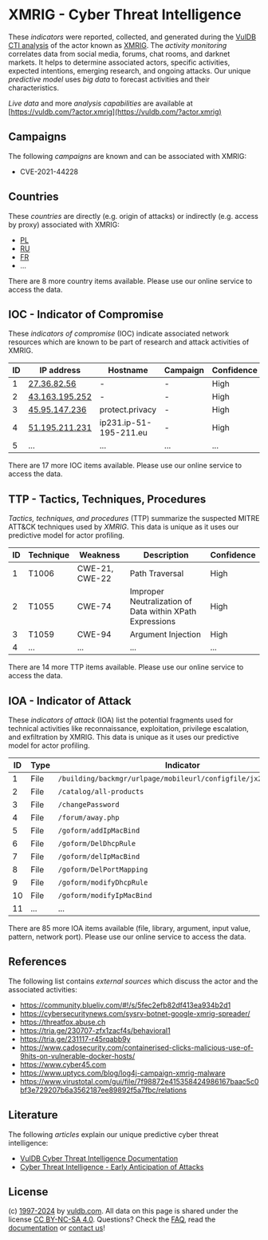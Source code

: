 # XMRIG - Cyber Threat Intelligence

These _indicators_ were reported, collected, and generated during the [VulDB CTI analysis](https://vuldb.com/?kb.cti) of the actor known as [XMRIG](https://vuldb.com/?actor.xmrig). The _activity monitoring_ correlates data from social media, forums, chat rooms, and darknet markets. It helps to determine associated actors, specific activities, expected intentions, emerging research, and ongoing attacks. Our unique _predictive model_ uses _big data_ to forecast activities and their characteristics.

_Live data_ and more _analysis capabilities_ are available at [https://vuldb.com/?actor.xmrig](https://vuldb.com/?actor.xmrig)

## Campaigns

The following _campaigns_ are known and can be associated with XMRIG:

* CVE-2021-44228

## Countries

These _countries_ are directly (e.g. origin of attacks) or indirectly (e.g. access by proxy) associated with XMRIG:

* [PL](https://vuldb.com/?country.pl)
* [RU](https://vuldb.com/?country.ru)
* [FR](https://vuldb.com/?country.fr)
* ...

There are 8 more country items available. Please use our online service to access the data.

## IOC - Indicator of Compromise

These _indicators of compromise_ (IOC) indicate associated network resources which are known to be part of research and attack activities of XMRIG.

ID | IP address | Hostname | Campaign | Confidence
-- | ---------- | -------- | -------- | ----------
1 | [27.36.82.56](https://vuldb.com/?ip.27.36.82.56) | - | - | High
2 | [43.163.195.252](https://vuldb.com/?ip.43.163.195.252) | - | - | High
3 | [45.95.147.236](https://vuldb.com/?ip.45.95.147.236) | protect.privacy | - | High
4 | [51.195.211.231](https://vuldb.com/?ip.51.195.211.231) | ip231.ip-51-195-211.eu | - | High
5 | ... | ... | ... | ...

There are 17 more IOC items available. Please use our online service to access the data.

## TTP - Tactics, Techniques, Procedures

_Tactics, techniques, and procedures_ (TTP) summarize the suspected MITRE ATT&CK techniques used by _XMRIG_. This data is unique as it uses our predictive model for actor profiling.

ID | Technique | Weakness | Description | Confidence
-- | --------- | -------- | ----------- | ----------
1 | T1006 | CWE-21, CWE-22 | Path Traversal | High
2 | T1055 | CWE-74 | Improper Neutralization of Data within XPath Expressions | High
3 | T1059 | CWE-94 | Argument Injection | High
4 | ... | ... | ... | ...

There are 14 more TTP items available. Please use our online service to access the data.

## IOA - Indicator of Attack

These _indicators of attack_ (IOA) list the potential fragments used for technical activities like reconnaissance, exploitation, privilege escalation, and exfiltration by XMRIG. This data is unique as it uses our predictive model for actor profiling.

ID | Type | Indicator | Confidence
-- | ---- | --------- | ----------
1 | File | `/building/backmgr/urlpage/mobileurl/configfile/jx2_config.ini` | High
2 | File | `/catalog/all-products` | High
3 | File | `/changePassword` | High
4 | File | `/forum/away.php` | High
5 | File | `/goform/addIpMacBind` | High
6 | File | `/goform/DelDhcpRule` | High
7 | File | `/goform/delIpMacBind` | High
8 | File | `/goform/DelPortMapping` | High
9 | File | `/goform/modifyDhcpRule` | High
10 | File | `/goform/modifyIpMacBind` | High
11 | ... | ... | ...

There are 85 more IOA items available (file, library, argument, input value, pattern, network port). Please use our online service to access the data.

## References

The following list contains _external sources_ which discuss the actor and the associated activities:

* https://community.blueliv.com/#!/s/5fec2efb82df413ea934b2d1
* https://cybersecuritynews.com/sysrv-botnet-google-xmrig-spreader/
* https://threatfox.abuse.ch
* https://tria.ge/230707-zfx1zacf4s/behavioral1
* https://tria.ge/231117-r45rqabb9y
* https://www.cadosecurity.com/containerised-clicks-malicious-use-of-9hits-on-vulnerable-docker-hosts/
* https://www.cyber45.com
* https://www.uptycs.com/blog/log4j-campaign-xmrig-malware
* https://www.virustotal.com/gui/file/7f98872e415358424986167baac5c0bf3e729207b6a3562187ee89892f5a7fbc/relations

## Literature

The following _articles_ explain our unique predictive cyber threat intelligence:

* [VulDB Cyber Threat Intelligence Documentation](https://vuldb.com/?kb.cti)
* [Cyber Threat Intelligence - Early Anticipation of Attacks](https://www.scip.ch/en/?labs.20201022)

## License

(c) [1997-2024](https://vuldb.com/?kb.changelog) by [vuldb.com](https://vuldb.com/?kb.about). All data on this page is shared under the license [CC BY-NC-SA 4.0](https://creativecommons.org/licenses/by-nc-sa/4.0/). Questions? Check the [FAQ](https://vuldb.com/?kb.faq), read the [documentation](https://vuldb.com/?kb) or [contact us](https://vuldb.com/?contact)!
